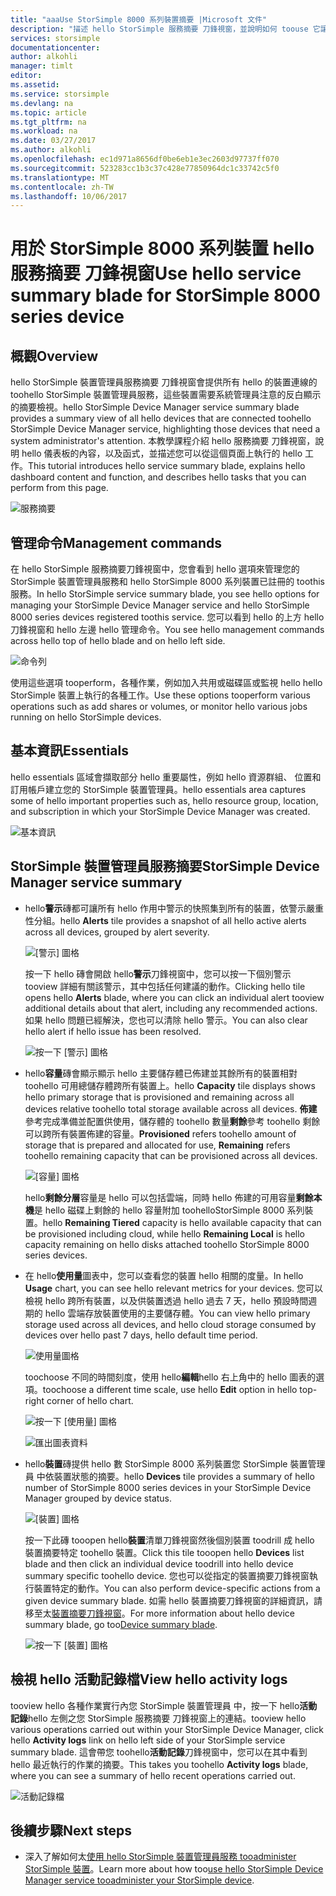 ```yaml
---
title: "aaaUse StorSimple 8000 系列裝置摘要 |Microsoft 文件"
description: "描述 hello StorSimple 服務摘要 刀鋒視窗，並說明如何 toouse 它讓 StorSimple 方案 toomonitor hello 健全狀況。"
services: storsimple
documentationcenter: 
author: alkohli
manager: timlt
editor: 
ms.assetid: 
ms.service: storsimple
ms.devlang: na
ms.topic: article
ms.tgt_pltfrm: na
ms.workload: na
ms.date: 03/27/2017
ms.author: alkohli
ms.openlocfilehash: ec1d971a8656df0be6eb1e3ec2603d97737ff070
ms.sourcegitcommit: 523283cc1b3c37c428e77850964dc1c33742c5f0
ms.translationtype: MT
ms.contentlocale: zh-TW
ms.lasthandoff: 10/06/2017
---
```

# <a name="use-hello-service-summary-blade-for-storsimple-8000-series-device"></a><span data-ttu-id="292c1-103">用於 StorSimple 8000 系列裝置 hello 服務摘要 刀鋒視窗</span><span class="sxs-lookup"><span data-stu-id="292c1-103">Use hello service summary blade for StorSimple 8000 series device</span></span>

## <a name="overview"></a><span data-ttu-id="292c1-104">概觀</span><span class="sxs-lookup"><span data-stu-id="292c1-104">Overview</span></span>

<span data-ttu-id="292c1-105">hello StorSimple 裝置管理員服務摘要 刀鋒視窗會提供所有 hello 的裝置連線的 toohello StorSimple 裝置管理員服務，這些裝置需要系統管理員注意的反白顯示的摘要檢視。</span><span class="sxs-lookup"><span data-stu-id="292c1-105">hello StorSimple Device Manager service summary blade provides a summary view of all hello devices that are connected toohello StorSimple Device Manager service, highlighting those devices that need a system administrator's attention.</span></span> <span data-ttu-id="292c1-106">本教學課程介紹 hello 服務摘要 刀鋒視窗，說明 hello 儀表板的內容，以及函式，並描述您可以從這個頁面上執行的 hello 工作。</span><span class="sxs-lookup"><span data-stu-id="292c1-106">This tutorial introduces hello service summary blade, explains hello dashboard content and function, and describes hello tasks that you can perform from this page.</span></span>

![服務摘要](./media/storsimple-8000-service-dashboard/service-summary1.png)


## <a name="management-commands"></a><span data-ttu-id="292c1-108">管理命令</span><span class="sxs-lookup"><span data-stu-id="292c1-108">Management commands</span></span>

<span data-ttu-id="292c1-109">在 hello StorSimple 服務摘要刀鋒視窗中，您會看到 hello 選項來管理您的 StorSimple 裝置管理員服務和 hello StorSimple 8000 系列裝置已註冊的 toothis 服務。</span><span class="sxs-lookup"><span data-stu-id="292c1-109">In hello StorSimple service summary blade, you see hello options for managing your StorSimple Device Manager service and hello StorSimple 8000 series devices registered toothis service.</span></span> <span data-ttu-id="292c1-110">您可以看到 hello 的上方 hello 刀鋒視窗和 hello 左邊 hello 管理命令。</span><span class="sxs-lookup"><span data-stu-id="292c1-110">You see hello management commands across hello top of hello blade and on hello left side.</span></span>

![命令列](./media/storsimple-8000-service-dashboard/service-summary2.png)

<span data-ttu-id="292c1-112">使用這些選項 tooperform，各種作業，例如加入共用或磁碟區或監視 hello hello StorSimple 裝置上執行的各種工作。</span><span class="sxs-lookup"><span data-stu-id="292c1-112">Use these options tooperform various operations such as add shares or volumes, or monitor hello various jobs running on hello StorSimple devices.</span></span>


## <a name="essentials"></a><span data-ttu-id="292c1-113">基本資訊</span><span class="sxs-lookup"><span data-stu-id="292c1-113">Essentials</span></span>

<span data-ttu-id="292c1-114">hello essentials 區域會擷取部分 hello 重要屬性，例如 hello 資源群組、 位置和訂用帳戶建立您的 StorSimple 裝置管理員。</span><span class="sxs-lookup"><span data-stu-id="292c1-114">hello essentials area captures some of hello important properties such as, hello resource group, location, and subscription in which your StorSimple Device Manager was created.</span></span>

![基本資訊](./media/storsimple-8000-service-dashboard/service-summary3.png)

## <a name="storsimple-device-manager-service-summary"></a><span data-ttu-id="292c1-116">StorSimple 裝置管理員服務摘要</span><span class="sxs-lookup"><span data-stu-id="292c1-116">StorSimple Device Manager service summary</span></span>

* <span data-ttu-id="292c1-117">hello**警示**磚都可讓所有 hello 作用中警示的快照集到所有的裝置，依警示嚴重性分組。</span><span class="sxs-lookup"><span data-stu-id="292c1-117">hello **Alerts** tile provides a snapshot of all hello active alerts across all devices, grouped by alert severity.</span></span>

    ![[警示] 圖格](./media/storsimple-8000-service-dashboard/service-summary4.png)

    <span data-ttu-id="292c1-119">按一下 hello 磚會開啟 hello**警示**刀鋒視窗中，您可以按一下個別警示 tooview 詳細有關該警示，其中包括任何建議的動作。</span><span class="sxs-lookup"><span data-stu-id="292c1-119">Clicking hello tile opens hello **Alerts** blade, where you can click an individual alert tooview additional details about that alert, including any recommended actions.</span></span> <span data-ttu-id="292c1-120">如果 hello 問題已經解決，您也可以清除 hello 警示。</span><span class="sxs-lookup"><span data-stu-id="292c1-120">You can also clear hello alert if hello issue has been resolved.</span></span>

    ![按一下 [警示] 圖格](./media/storsimple-8000-service-dashboard/service-summary8.png)

* <span data-ttu-id="292c1-122">hello**容量**磚會顯示顯示 hello 主要儲存體已佈建並其餘所有的裝置相對 toohello 可用總儲存體跨所有裝置上。</span><span class="sxs-lookup"><span data-stu-id="292c1-122">hello **Capacity** tile displays shows hello primary storage that is provisioned and remaining across all devices relative toohello total storage available across all devices.</span></span> <span data-ttu-id="292c1-123">**佈建**參考完成準備並配置供使用，儲存體的 toohello 數量**剩餘**參考 toohello 剩餘可以跨所有裝置佈建的容量。</span><span class="sxs-lookup"><span data-stu-id="292c1-123">**Provisioned** refers toohello amount of storage that is prepared and allocated for use, **Remaining** refers toohello remaining capacity that can be provisioned across all devices.</span></span>

    ![[容量] 圖格](./media/storsimple-8000-service-dashboard/service-summary6.png)

    <span data-ttu-id="292c1-125">hello**剩餘分層**容量是 hello 可以包括雲端，同時 hello 佈建的可用容量**剩餘本機**是 hello 磁碟上剩餘的 hello 容量附加 toohelloStorSimple 8000 系列裝置。</span><span class="sxs-lookup"><span data-stu-id="292c1-125">hello **Remaining Tiered** capacity is hello available capacity that can be provisioned including cloud, while hello **Remaining Local** is hello capacity remaining on hello disks attached toohello StorSimple 8000 series devices.</span></span>


* <span data-ttu-id="292c1-126">在 hello**使用量**圖表中，您可以查看您的裝置 hello 相關的度量。</span><span class="sxs-lookup"><span data-stu-id="292c1-126">In hello **Usage** chart, you can see hello relevant metrics for your devices.</span></span> <span data-ttu-id="292c1-127">您可以檢視 hello 跨所有裝置，以及供裝置透過 hello 過去 7 天，hello 預設時間週期的 hello 雲端存放裝置使用的主要儲存體。</span><span class="sxs-lookup"><span data-stu-id="292c1-127">You can view hello primary storage used across all devices, and hello cloud storage consumed by devices over hello past 7 days, hello default time period.</span></span> 

    ![使用量圖格](./media/storsimple-8000-service-dashboard/service-summary7.png) 

    <span data-ttu-id="292c1-129">toochoose 不同的時間刻度，使用 hello**編輯**hello 右上角中的 hello 圖表的選項。</span><span class="sxs-lookup"><span data-stu-id="292c1-129">toochoose a different time scale, use hello **Edit** option in hello top-right corner of hello chart.</span></span>

     ![按一下 [使用量] 圖格](./media/storsimple-8000-service-dashboard/service-summary10.png)

     ![匯出圖表資料](./media/storsimple-8000-service-dashboard/service-summary11.png)

* <span data-ttu-id="292c1-132">hello**裝置**磚提供 hello 數 StorSimple 8000 系列裝置您 StorSimple 裝置管理員 中依裝置狀態的摘要。</span><span class="sxs-lookup"><span data-stu-id="292c1-132">hello **Devices** tile provides a summary of hello number of StorSimple 8000 series devices in your StorSimple Device Manager grouped by device status.</span></span> 

    ![[裝置] 圖格](./media/storsimple-8000-service-dashboard/service-summary5.png)

    <span data-ttu-id="292c1-134">按一下此磚 tooopen hello**裝置**清單刀鋒視窗然後個別裝置 toodrill 成 hello 裝置摘要特定 toohello 裝置。</span><span class="sxs-lookup"><span data-stu-id="292c1-134">Click this tile tooopen hello **Devices** list blade and then click an individual device toodrill into hello device summary specific toohello device.</span></span> <span data-ttu-id="292c1-135">您也可以從指定的裝置摘要刀鋒視窗執行裝置特定的動作。</span><span class="sxs-lookup"><span data-stu-id="292c1-135">You can also perform device-specific actions from a given device summary blade.</span></span> <span data-ttu-id="292c1-136">如需 hello 裝置摘要刀鋒視窗的詳細資訊，請移至太[裝置摘要刀鋒視窗](storsimple-8000-device-dashboard.md)。</span><span class="sxs-lookup"><span data-stu-id="292c1-136">For more information about hello device summary blade, go too[Device summary blade](storsimple-8000-device-dashboard.md).</span></span>

    ![按一下 [裝置] 圖格](./media/storsimple-8000-service-dashboard/service-summary9.png)

## <a name="view-hello-activity-logs"></a><span data-ttu-id="292c1-138">檢視 hello 活動記錄檔</span><span class="sxs-lookup"><span data-stu-id="292c1-138">View hello activity logs</span></span>

<span data-ttu-id="292c1-139">tooview hello 各種作業實行內您 StorSimple 裝置管理員 中，按一下 hello**活動記錄**hello 左側之您 StorSimple 服務摘要 刀鋒視窗上的連結。</span><span class="sxs-lookup"><span data-stu-id="292c1-139">tooview hello various operations carried out within your StorSimple Device Manager, click hello **Activity logs** link on hello left side of your StorSimple service summary blade.</span></span> <span data-ttu-id="292c1-140">這會帶您 toohello**活動記錄**刀鋒視窗中，您可以在其中看到 hello 最近執行的作業的摘要。</span><span class="sxs-lookup"><span data-stu-id="292c1-140">This takes you toohello **Activity logs** blade, where you can see a summary of hello recent operations carried out.</span></span>

![活動記錄檔](./media/storsimple-8000-service-dashboard/activity-logs1.png)
## <a name="next-steps"></a><span data-ttu-id="292c1-142">後續步驟</span><span class="sxs-lookup"><span data-stu-id="292c1-142">Next steps</span></span>

* <span data-ttu-id="292c1-143">深入了解如何太[使用 hello StorSimple 裝置管理員服務 tooadminister StorSimple 裝置](storsimple-8000-manager-service-administration.md)。</span><span class="sxs-lookup"><span data-stu-id="292c1-143">Learn more about how too[use hello StorSimple Device Manager service tooadminister your StorSimple device](storsimple-8000-manager-service-administration.md).</span></span>

